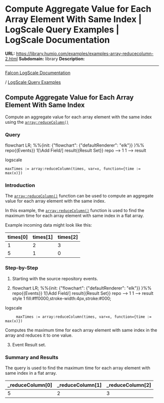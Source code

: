 # Compute Aggregate Value for Each Array Element With Same Index | LogScale Query Examples | LogScale Documentation

**URL:** https://library.humio.com/examples/examples-array-reducecolumn-2.html
**Subdomain:** library
**Description:** 

---

[Falcon LogScale Documentation](https://library.humio.com)

/ [LogScale Query Examples](examples.html)

## Compute Aggregate Value for Each Array Element With Same Index

Compute an aggregate value for each array element with the same index using the [`array:reduceColumn()`](https://library.humio.com/data-analysis/functions-array-reducecolumn.html)

### Query

flowchart LR; %%{init: {"flowchart": {"defaultRenderer": "elk"}} }%% repo{{Events}} 1[\Add Field/] result{{Result Set}} repo --> 1 1 --> result

logscale
    
    
    maxTimes := array:reduceColumn(times, var=x, function={time := max(x)})

### Introduction

The [`array:reduceColumn()`](https://library.humio.com/data-analysis/functions-array-reducecolumn.html) function can be used to compute an aggregate value for each array element with the same index. 

In this example, the [`array:reduceColumn()`](https://library.humio.com/data-analysis/functions-array-reducecolumn.html) function is used to find the maximum time for each array element with same index in a flat array. 

Example incoming data might look like this: 

times[0]| times[1]| times[2]  
---|---|---  
1| 2| 3  
5| 1| 0  
  
### Step-by-Step

  1. Starting with the source repository events.

  2. flowchart LR; %%{init: {"flowchart": {"defaultRenderer": "elk"}} }%% repo{{Events}} 1[\Add Field/] result{{Result Set}} repo --> 1 1 --> result style 1 fill:#ff0000,stroke-width:4px,stroke:#000;

logscale
         
         maxTimes := array:reduceColumn(times, var=x, function={time := max(x)})

Computes the maximum time for each array element with same index in the array and reduces it to one value. 

  3. Event Result set.




### Summary and Results

The query is used to find the maximum time for each array element with same index in a flat array. 

_reduceColumn[0]| _reduceColumn[1]| _reduceColumn[2]  
---|---|---  
5| 2| 3
